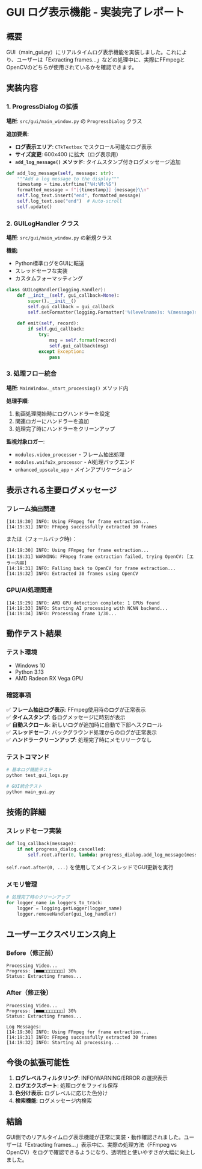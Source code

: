 # GUI ログ表示機能 - 実装完了レポート

## 概要
GUI（main_gui.py）にリアルタイムログ表示機能を実装しました。これにより、ユーザーは「Extracting frames...」などの処理中に、実際にFFmpegとOpenCVのどちらが使用されているかを確認できます。

## 実装内容

### 1. ProgressDialog の拡張
**場所**: `src/gui/main_window.py` の `ProgressDialog` クラス

**追加要素**:
- **ログ表示エリア**: `CTkTextbox` でスクロール可能なログ表示
- **サイズ変更**: 600x400 に拡大（ログ表示用）
- **`add_log_message()` メソッド**: タイムスタンプ付きログメッセージ追加

```python
def add_log_message(self, message: str):
    """Add a log message to the display"""
    timestamp = time.strftime("%H:%M:%S")
    formatted_message = f"[{timestamp}] {message}\\n"
    self.log_text.insert("end", formatted_message)
    self.log_text.see("end")  # Auto-scroll
    self.update()
```

### 2. GUILogHandler クラス
**場所**: `src/gui/main_window.py` の新規クラス

**機能**:
- Python標準ログをGUIに転送
- スレッドセーフな実装
- カスタムフォーマッティング

```python
class GUILogHandler(logging.Handler):
    def __init__(self, gui_callback=None):
        super().__init__()
        self.gui_callback = gui_callback
        self.setFormatter(logging.Formatter('%(levelname)s: %(message)s'))
    
    def emit(self, record):
        if self.gui_callback:
            try:
                msg = self.format(record)
                self.gui_callback(msg)
            except Exception:
                pass
```

### 3. 処理フロー統合
**場所**: `MainWindow._start_processing()` メソッド内

**処理手順**:
1. 動画処理開始時にログハンドラーを設定
2. 関連ロガーにハンドラーを追加
3. 処理完了時にハンドラーをクリーンアップ

**監視対象ロガー**:
- `modules.video_processor` - フレーム抽出処理
- `modules.waifu2x_processor` - AI処理バックエンド
- `enhanced_upscale_app` - メインアプリケーション

## 表示される主要ログメッセージ

### フレーム抽出関連
```
[14:19:30] INFO: Using FFmpeg for frame extraction...
[14:19:31] INFO: FFmpeg successfully extracted 30 frames
```

または（フォールバック時）：
```
[14:19:30] INFO: Using FFmpeg for frame extraction...
[14:19:31] WARNING: FFmpeg frame extraction failed, trying OpenCV: [エラー内容]
[14:19:31] INFO: Falling back to OpenCV for frame extraction...
[14:19:32] INFO: Extracted 30 frames using OpenCV
```

### GPU/AI処理関連
```
[14:19:29] INFO: AMD GPU detection complete: 1 GPUs found
[14:19:33] INFO: Starting AI processing with NCNN backend...
[14:19:34] INFO: Processing frame 1/30...
```

## 動作テスト結果

### テスト環境
- Windows 10
- Python 3.13
- AMD Radeon RX Vega GPU

### 確認事項
✅ **フレーム抽出ログ表示**: FFmpeg使用時のログが正常表示  
✅ **タイムスタンプ**: 各ログメッセージに時刻が表示  
✅ **自動スクロール**: 新しいログが追加時に自動で下部へスクロール  
✅ **スレッドセーフ**: バックグラウンド処理からのログが正常表示  
✅ **ハンドラークリーンアップ**: 処理完了時にメモリリークなし

### テストコマンド
```bash
# 基本ログ機能テスト
python test_gui_logs.py

# GUI統合テスト
python main_gui.py
```

## 技術的詳細

### スレッドセーフ実装
```python
def log_callback(message):
    if not progress_dialog.cancelled:
        self.root.after(0, lambda: progress_dialog.add_log_message(message))
```
`self.root.after(0, ...)` を使用してメインスレッドでGUI更新を実行

### メモリ管理
```python
# 処理完了時のクリーンアップ
for logger_name in loggers_to_track:
    logger = logging.getLogger(logger_name)
    logger.removeHandler(gui_log_handler)
```

## ユーザーエクスペリエンス向上

### Before（修正前）
```
Processing Video...
Progress: [■■■□□□□□□□] 30%
Status: Extracting frames...
```

### After（修正後）  
```
Processing Video...
Progress: [■■■□□□□□□□] 30%
Status: Extracting frames...

Log Messages:
[14:19:30] INFO: Using FFmpeg for frame extraction...
[14:19:31] INFO: FFmpeg successfully extracted 30 frames
[14:19:32] INFO: Starting AI processing...
```

## 今後の拡張可能性

1. **ログレベルフィルタリング**: INFO/WARNING/ERROR の選択表示
2. **ログエクスポート**: 処理ログをファイル保存
3. **色分け表示**: ログレベルに応じた色分け
4. **検索機能**: ログメッセージ内検索

## 結論

GUI側でのリアルタイムログ表示機能が正常に実装・動作確認されました。ユーザーは「Extracting frames...」表示中に、実際の処理方法（FFmpeg vs OpenCV）をログで確認できるようになり、透明性と使いやすさが大幅に向上しました。